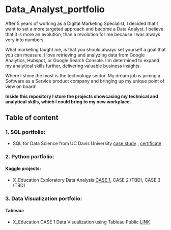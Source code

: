 # Data_Analyst_portfolio

After 5 years of working as a Digital Marketing Specialist, I decided that I want to set a more targeted approach and become a Data Analyst. I believe that it is more an evolution, than a revolution for me because I was always very into numbers.

What marketing taught me, is that you should always set yourself a goal that you can measure. I love retrieving and analyzing data from Google Analytics, Hubspot, or Google Search Console. I'm determined to expand my analytical skills further, delivering valuable business insights.

Where I shine the most is the technology sector. My dream job is joining a Software as a Service product company and bringing up my unique point of view on board!

**Inside this repository I store the projects showcasing my technical and analytical skills, which I could bring to my new workplace.**

## Table of content
### 1. SQL portfolio:
 - SQL for Data Science from UC Davis University [case study](https://github.com/izzierokita/Data_Analyst_portfolio/blob/Portfolio_detalis/SQL_portfolio/UCDavis_SQL_certificate_assignment_Izabela_Rokita/Yelp_dataset_profiling) ,  [certificate](https://github.com/izzierokita/Data_Analyst_portfolio/blob/Portfolio_detalis/SQL_portfolio/UCDavis_SQL_certificate_assignment_Izabela_Rokita/Coursera_SQL_Data_Science_Certificate_Izabela_Rokita.pdf)
### 2. Python portfolio:
#### Kaggle projects:
- X_Education Exploratory Data Analysis [CASE 1](https://github.com/izzierokita/Data_Analyst_portfolio/blob/Portfolio_detalis/Python_portfolio/Kaggle/X_Education_EDA/x-education-case1.ipynb), CASE 2 (TBD), CASE 3 (TBD)
### 3. Data Visualization portfolio:
#### Tableau:
- X_Education CASE 1 Data Visualization using Tableau Public [LINK](https://public.tableau.com/views/X_Education_CASE1_Visualizations/X_Education_CASE1_Visualizations?:showVizHome=no)





